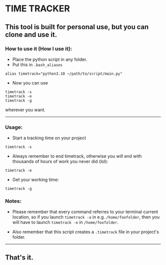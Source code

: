 # TIME TRACKER

## This tool is built for personal use, but you can clone and use it.

### How to use it (How I use it):

- Place the python script in any folder.
- Put this in ```.bash_aliases```
```
alias timetrack="python3.10 ~/path/to/script/main.py"
```
- Now you can use 
```
timetrack -s
timetrack -e
timetrack -g
```
wherever you want.

---



### Usage:

- Start a tracking time on your project
```
timetrack -s
```

- Always remember to end timetrack, otherwise you will end with thousands of hours of work you never did (lol):
```
timetrack -e
```

- Get your working time:
```
timetrack -g
```

### Notes:
- Please remember that every command referres to your terminal current location, so if you launch ```timetrack -a``` in e.g. ```/home/foofolder```, then you will have to launch ```timetrack -e``` in ```/home/foofolder```.

- Also remember that this script creates a ```.timetrack``` file in your project's folder. 
---

## That's it.